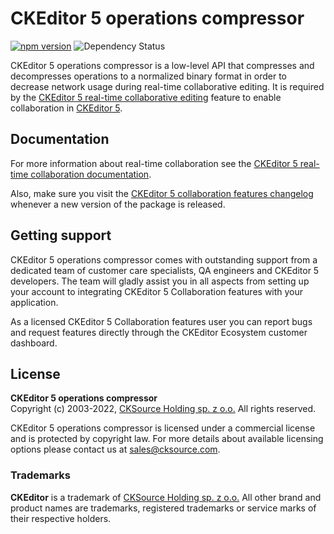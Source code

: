 # CKEditor 5 operations compressor

[![npm version](https://badge.fury.io/js/%40ckeditor%2Fckeditor5-operations-compressor.svg)](https://www.npmjs.com/package/@ckeditor/ckeditor5-operations-compressor)
![Dependency Status](https://img.shields.io/librariesio/release/npm/@ckeditor/ckeditor5-operations-compressor)

CKEditor 5 operations compressor is a low-level API that compresses and decompresses operations to a normalized binary format in order to decrease network usage during real-time collaborative editing. It is required by the [CKEditor 5 real-time collaborative editing](https://ckeditor.com/collaboration/real-time/) feature to enable collaboration in [CKEditor 5](https://ckeditor.com/ckeditor-5/).

## Documentation

For more information about real-time collaboration see the [CKEditor 5 real-time collaboration documentation](https://ckeditor.com/docs/ckeditor5/latest/features/collaboration/real-time-collaboration/real-time-collaboration.html).

Also, make sure you visit the [CKEditor 5 collaboration features changelog](https://ckeditor.com/collaboration/changelog/) whenever a new version of the package is released.

## Getting support

CKEditor 5 operations compressor comes with outstanding support from a dedicated team of customer care specialists, QA engineers and CKEditor 5 developers. The team will gladly assist you in all aspects from setting up your account to integrating CKEditor 5 Collaboration features with your application.

As a licensed CKEditor 5 Collaboration features user you can report bugs and request features directly through the CKEditor Ecosystem customer dashboard.

## License

**CKEditor 5 operations compressor**<br>
Copyright (c) 2003-2022, [CKSource Holding sp. z o.o.](https://cksource.com) All rights reserved.

CKEditor 5 operations compressor is licensed under a commercial license and is protected by copyright law.
For more details about available licensing options please contact us at sales@cksource.com.

### Trademarks

**CKEditor** is a trademark of [CKSource Holding sp. z o.o.](https://cksource.com) All other brand and product names are trademarks, registered trademarks or service marks of their respective holders.
